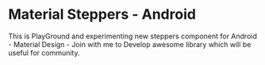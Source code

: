 # Material Steppers - Android

This is PlayGround and experimenting new steppers component for Android - Material Design - Join with me to Develop awesome library which will be useful for community.

